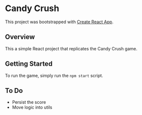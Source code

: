 # Candy Crush

This project was bootstrapped with [Create React App](https://github.com/facebook/create-react-app).

## Overview

This a simple React project that replicates the Candy Crush game.

## Getting Started

To run the game, simply run the `npm start` script.

## To Do

- Persist the score
- Move logic into utils
